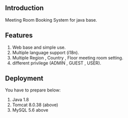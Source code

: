 ## Introduction
Meeting Room Booking System for java base.

## Features
1. Web base and simple use.
1. Multiple language support (i18n).
1. Multiple Region , Country , Floor meeting room setting.
1. different privilege (ADMIN , GUEST , USER).

## Deployment
You have to prepare below:

1. Java 1.8
1. Tomcat 8.0.38 (above)
1. MySQL 5.6 above
